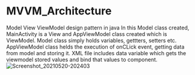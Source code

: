 # MVVM_Architecture
Model View ViewModel design pattern in java
In this Model class created, MainActivity is a View and AppViewModel class created which is ViewModel.
Model class simply holds variables, gettters, setters etc.
AppViewModel class helds the execution of onCLick event, getting data from model and storing it.
XML file includes data variable which gets the viewmodel stored values and bind that values to component.
![Screenshot_20210520-202403](https://user-images.githubusercontent.com/73543054/119005609-38e5d800-b9ad-11eb-8b89-ee7abf361076.png)

